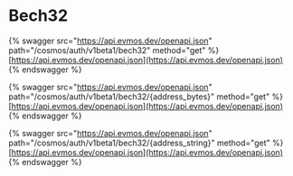 # Bech32

{% swagger src="https://api.evmos.dev/openapi.json" path="/cosmos/auth/v1beta1/bech32" method="get" %}
[https://api.evmos.dev/openapi.json](https://api.evmos.dev/openapi.json)
{% endswagger %}

{% swagger src="https://api.evmos.dev/openapi.json" path="/cosmos/auth/v1beta1/bech32/{address_bytes}" method="get" %}
[https://api.evmos.dev/openapi.json](https://api.evmos.dev/openapi.json)
{% endswagger %}

{% swagger src="https://api.evmos.dev/openapi.json" path="/cosmos/auth/v1beta1/bech32/{address_string}" method="get" %}
[https://api.evmos.dev/openapi.json](https://api.evmos.dev/openapi.json)
{% endswagger %}
